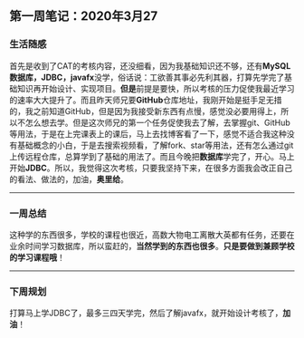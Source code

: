 ##  第一周笔记：2020年3月27

###  生活随感

首先是收到了CAT的考核内容，还没细看，因为我基础知识还不够，还有**MySQL数据库，JDBC，javafx**没学，俗话说：工欲善其事必先利其器，打算先学完了基础知识再开始设计、实现项目。**但是**前提是要快，所以考核的压力促使我最近学习的速率大大提升了。而且昨天师兄要**GitHub**仓库地址，我刚开始是挺手足无措的，我之前知道GitHub，但是因为我接受新东西有点慢，感觉没必要用得上，所以不怎么想去学。但是这次师兄的第一个任务促使我去了解，去掌握git、GitHub等用法，于是在上完课表上的课后，马上去找博客看了一下，感觉不适合我这种没有基础概念的小白，于是去搜索视频看，了解fork、star等用法，还有怎么通过git上传远程仓库，总算学到了基础的用法了。而且今晚把**数据库**学完了，开心。马上开始**JDBC**。所以，我觉得这次考核，只要我坚持下来，在很多方面我会改正自己的看法、做法的，加油，**奥里给**。

---

### 一周总结

这种学的东西很多，学校的课程也很近，高数大物电工离散大英都有任务，还要在业余时间学习数据库，所以蛮赶的，**当然学到的东西也很多**。**只是要做到兼顾学校的学习课程哦**！

---

### 下周规划

打算马上学JDBC了，最多三四天学完，然后了解javafx，就开始设计考核了，**加油**！